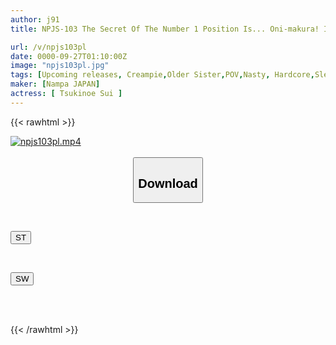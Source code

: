 ```yaml
---
author: j91
title: NPJS-103 The Secret Of The Number 1 Position Is... Oni-makura! I Want To Fuck The Top Girl Of A Certain High-class Lounge. She Loves Sex And Alcohol! She Gets Drunk And Sucks Pussy And Is Covered In Vulgar Juices. She Milks The Sperm And Money Of Men. I Have Sex With Her Until The Morning. High-class Lounge Girl, Sui

url: /v/npjs103pl
date: 0000-09-27T01:10:00Z
image: "npjs103pl.jpg"
tags: [Upcoming releases, Creampie,Older Sister,POV,Nasty, Hardcore,Slender	]
maker: [Nampa JAPAN]
actress: [ Tsukinoe Sui ]
---
```



{{< rawhtml >}}

<div class="video" data-videoid="pending_link.html">
    <a href="javascript:;">
        <img src="/v/npjs103pl/npjs103pl.jpg" width="WIDTH" height="HEIGHT" alt="npjs103pl.mp4" loading="lazy">
    </a>
</div>

<script type="text/javascript" src="https://j91.asia/asset/on-demand-pend.js"></script>

<br>
  <link rel="stylesheet" href="https://j91.asia/asset/bs5.css">
  
  <center>
  <button class="btn btn-primary" type="button" data-bs-toggle="collapse" data-bs-target=".multi-collapse" aria-expanded="false" aria-controls="multiCollapseExample1 multiCollapseExample2"><h2>Download</h2></button></center>
</p>
<div class="row">
  <div class="col">
    <div class="collapse multi-collapse" id="multiCollapseExample1">
      <div class="card card-body">
	      	      <br>
<div class="buttons">  
<p><a href="https://j91.asia/pending_link.html" target="_blank"><button class="btn-hover color-3"><i class="fa fa-download"></i> ST</button></a></p></div>
    </div>
  </div>
</div>
  <div class="col">
    <div class="collapse multi-collapse" id="multiCollapseExample2">
      <div class="card card-body">
	      <br>
<div class="buttons">
<p><a href="https://j91.asia/pending_link.html" target="_blank"><button class="btn-hover color-2"><i class="fa fa-download"></i> SW</button></a></p></div>
<br><br>
      </div>
    </div>
  </div>
</div>

{{< /rawhtml >}}